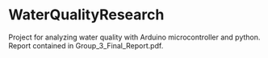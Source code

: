 # WaterQualityResearch
Project for analyzing water quality with Arduino microcontroller and python. Report contained in Group_3_Final_Report.pdf.
